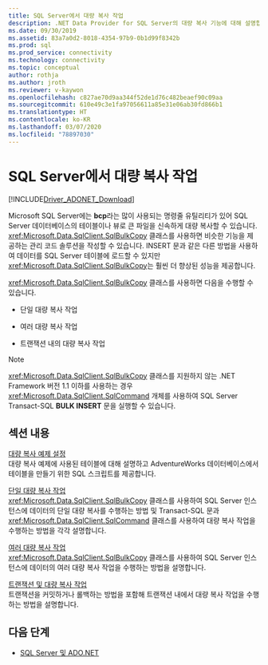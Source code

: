 ```yaml
---
title: SQL Server에서 대량 복사 작업
description: .NET Data Provider for SQL Server의 대량 복사 기능에 대해 설명합니다.
ms.date: 09/30/2019
ms.assetid: 83a7a0d2-8018-4354-97b9-0b1d99f8342b
ms.prod: sql
ms.prod_service: connectivity
ms.technology: connectivity
ms.topic: conceptual
author: rothja
ms.author: jroth
ms.reviewer: v-kaywon
ms.openlocfilehash: c827ae70d9aa344f52de1d76c482beaef90c09aa
ms.sourcegitcommit: 610e49c3e1fa97056611a85e31e06ab30fd866b1
ms.translationtype: HT
ms.contentlocale: ko-KR
ms.lasthandoff: 03/07/2020
ms.locfileid: "78897030"
---
```

# <a name="bulk-copy-operations-in-sql-server"></a>SQL Server에서 대량 복사 작업

[!INCLUDE[Driver_ADONET_Download](../../../includes/driver_adonet_download.md)]

Microsoft SQL Server에는 **bcp**라는 많이 사용되는 명령줄 유틸리티가 있어 SQL Server 데이터베이스의 테이블이나 뷰로 큰 파일을 신속하게 대량 복사할 수 있습니다. <xref:Microsoft.Data.SqlClient.SqlBulkCopy> 클래스를 사용하면 비슷한 기능을 제공하는 관리 코드 솔루션을 작성할 수 있습니다. INSERT 문과 같은 다른 방법을 사용하여 데이터를 SQL Server 테이블에 로드할 수 있지만 <xref:Microsoft.Data.SqlClient.SqlBulkCopy>는 훨씬 더 향상된 성능을 제공합니다.  
  
<xref:Microsoft.Data.SqlClient.SqlBulkCopy> 클래스를 사용하면 다음을 수행할 수 있습니다.  
  
- 단일 대량 복사 작업  
  
- 여러 대량 복사 작업  
  
- 트랜잭션 내의 대량 복사 작업  
  
> [!NOTE]
>  <xref:Microsoft.Data.SqlClient.SqlBulkCopy> 클래스를 지원하지 않는 .NET Framework 버전 1.1 이하를 사용하는 경우 <xref:Microsoft.Data.SqlClient.SqlCommand> 개체를 사용하여 SQL Server Transact-SQL **BULK INSERT** 문을 실행할 수 있습니다.  
  
## <a name="in-this-section"></a>섹션 내용  
[대량 복사 예제 설정](bulk-copy-example-setup.md)  
대량 복사 예제에 사용된 테이블에 대해 설명하고 AdventureWorks 데이터베이스에서 테이블을 만들기 위한 SQL 스크립트를 제공합니다.  
  
[단일 대량 복사 작업](single-bulk-copy-operations.md)  
<xref:Microsoft.Data.SqlClient.SqlBulkCopy> 클래스를 사용하여 SQL Server 인스턴스에 데이터의 단일 대량 복사를 수행하는 방법 및 Transact-SQL 문과 <xref:Microsoft.Data.SqlClient.SqlCommand> 클래스를 사용하여 대량 복사 작업을 수행하는 방법을 각각 설명합니다.  
  
[여러 대량 복사 작업](multiple-bulk-copy-operations.md)  
<xref:Microsoft.Data.SqlClient.SqlBulkCopy> 클래스를 사용하여 SQL Server 인스턴스에 데이터의 여러 대량 복사 작업을 수행하는 방법을 설명합니다.  
  
[트랜잭션 및 대량 복사 작업](transaction-bulk-copy-operations.md)  
트랜잭션을 커밋하거나 롤백하는 방법을 포함해 트랜잭션 내에서 대량 복사 작업을 수행하는 방법을 설명합니다.  
  
## <a name="next-steps"></a>다음 단계
- [SQL Server 및 ADO.NET](index.md)
